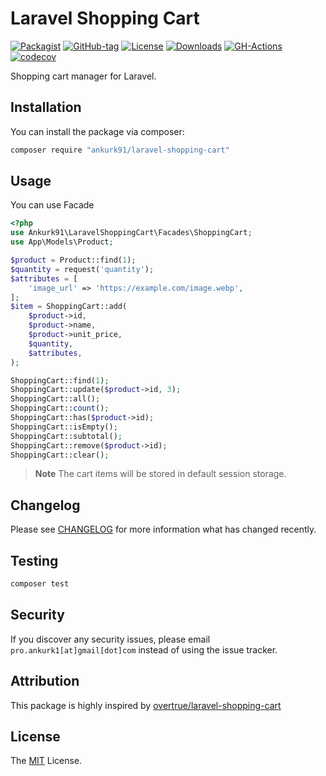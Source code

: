 # Laravel Shopping Cart

[![Packagist](https://badgen.net/packagist/v/ankurk91/laravel-shopping-cart)](https://packagist.org/packages/ankurk91/laravel-shopping-cart)
[![GitHub-tag](https://badgen.net/github/tag/ankurk91/laravel-shopping-cart)](https://github.com/ankurk91/laravel-shopping-cart/tags)
[![License](https://badgen.net/packagist/license/ankurk91/laravel-shopping-cart)](LICENSE.txt)
[![Downloads](https://badgen.net/packagist/dt/ankurk91/laravel-shopping-cart)](https://packagist.org/packages/ankurk91/laravel-shopping-cart/stats)
[![GH-Actions](https://github.com/ankurk91/laravel-shopping-cart/workflows/tests/badge.svg)](https://github.com/ankurk91/laravel-shopping-cart/actions)
[![codecov](https://codecov.io/gh/ankurk91/laravel-shopping-cart/branch/main/graph/badge.svg)](https://codecov.io/gh/ankurk91/laravel-shopping-cart)

Shopping cart manager for Laravel.

## Installation

You can install the package via composer:

```bash
composer require "ankurk91/laravel-shopping-cart"
```

## Usage

You can use Facade

```php
<?php
use Ankurk91\LaravelShoppingCart\Facades\ShoppingCart;
use App\Models\Product;

$product = Product::find(1);
$quantity = request('quantity');
$attributes = [
    'image_url' => 'https://example.com/image.webp',
];
$item = ShoppingCart::add(
    $product->id, 
    $product->name,
    $product->unit_price,
    $quantity, 
    $attributes,
);

ShoppingCart::find(1);
ShoppingCart::update($product->id, 3);
ShoppingCart::all();
ShoppingCart::count();
ShoppingCart::has($product->id);
ShoppingCart::isEmpty();
ShoppingCart::subtotal();
ShoppingCart::remove($product->id);
ShoppingCart::clear();
```

> **Note**
> The cart items will be stored in default session storage.

## Changelog

Please see [CHANGELOG](CHANGELOG.md) for more information what has changed recently.

## Testing

```bash
composer test
```

## Security

If you discover any security issues, please email `pro.ankurk1[at]gmail[dot]com` instead of using the issue tracker.

## Attribution

This package is highly inspired by [overtrue/laravel-shopping-cart](https://github.com/overtrue/laravel-shopping-cart)

## License

The [MIT](https://opensource.org/licenses/MIT) License.
